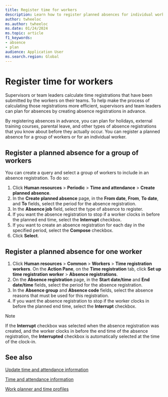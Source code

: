 ```yaml
---
title: Register time for workers
description: Learn how to register planned absences for individual workers and groups of workers in Dynamics 365 Human Resources.
author: twheeloc
ms.author: twheeloc
ms.date: 01/24/2024
ms.topic: article
f1_keywords:
- absence
- plan
audience: Application User
ms.search.region: Global
---
```


# Register time for workers

Supervisors or team leaders calculate time registrations that have been submitted by the workers on their teams. To help make the process of calculating those registrations more efficient, supervisors and team leaders can plan for absences by creating absence registrations in advance.

By registering absences in advance, you can plan for holidays, external training courses, parental leave, and other types of absence registrations that you know about before they actually occur. You can register a planned absence for a group of workers or for an individual worker.

## Register a planned absence for a group of workers

You can create a query and select a group of workers to include in an absence registration. To do so:

1.  Click **Human resources** \> **Periodic** \> **Time and attendance** \> **Create planned absence**.
2.  In the **Create planned absence** page, in the **From date**, **From**, **To date**, and **To** fields, select the period for the absence registration.
3.  In the **Absence job** field, select the type of absence to register.
4.  If you want the absence registration to stop if a worker clocks in before the planned end time, select the **Interrupt** checkbox.
5.  If you want to create an absence registration for each day in the specified period, select the **Compose** checkbox.
6.  Click **Select**.

## Register a planned absence for one worker

1.  Click **Human resources** \> **Common** \> **Workers** \> **Time registration workers**. On the **Action Pane**, on the **Time registration** tab, click **Set up time registration worker** \> **Absence registrations**.
2.  On the **Absence registration** page, in the **Start date/time** and **End date/time** fields, select the period for the absence registration.
3.  In the **Absence group** and **Absence code** fields, select the absence reasons that must be used for this registration.
4.  If you want the absence registration to stop if the worker clocks in before the planned end time, select the **Interrupt** checkbox.
    
> [!NOTE]
> If the **Interrupt** checkbox was selected when the absence registration was created, and the worker clocks in before the end time of the absence registration, the **Interrupted** checkbox is automatically selected at the time of the clock-in.



## See also

[Update time and attendance information](hr-update-time-and-attendance-information.md)

[Time and attendance information](hr-about-time-and-attendance-information.md)

[Work planner and time profiles](hr-about-work-planner-time-profiles.md)
